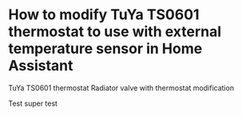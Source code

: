 # How to modify TuYa TS0601 thermostat to use with external temperature sensor in Home Assistant
TuYa TS0601 thermostat Radiator valve with thermostat modification

Test super test
